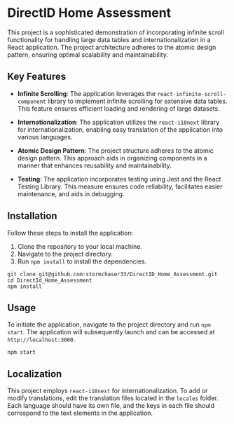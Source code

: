 # DirectID Home Assessment

This project is a sophisticated demonstration of incorporating infinite scroll functionality for handling large data tables and internationalization in a React application. The project architecture adheres to the atomic design pattern, ensuring optimal scalability and maintainability.

## Key Features

- **Infinite Scrolling**: The application leverages the `react-infinite-scroll-component` library to implement infinite scrolling for extensive data tables. This feature ensures efficient loading and rendering of large datasets.

- **Internationalization**: The application utilizes the `react-i18next` library for internationalization, enabling easy translation of the application into various languages.

- **Atomic Design Pattern**: The project structure adheres to the atomic design pattern. This approach aids in organizing components in a manner that enhances reusability and maintainability.

- **Testing**: The application incorporates testing using Jest and the React Testing Library. This measure ensures code reliability, facilitates easier maintenance, and aids in debugging.

## Installation

Follow these steps to install the application:

1. Clone the repository to your local machine.
2. Navigate to the project directory.
3. Run `npm install` to install the dependencies.
   
```console
git clone git@github.com:stormchaser33/DirectID_Home_Assessment.git
cd DirectId_Home_Assessment
npm install
```
## Usage

To initiate the application, navigate to the project directory and run `npm start`. The application will subsequently launch and can be accessed at `http://localhost:3000`.

```console
npm start
```

## Localization

This project employs `react-i18next` for internationalization. To add or modify translations, edit the translation files located in the `locales` folder. Each language should have its own file, and the keys in each file should correspond to the text elements in the application.
